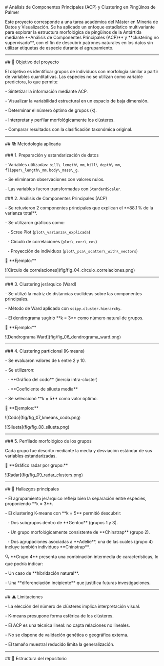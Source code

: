 \# Análisis de Componentes Principales (ACP) y Clustering en Pingüinos de Palmer



Este proyecto corresponde a una tarea académica del Máster en Minería de Datos y Visualización. Se ha aplicado un enfoque estadístico multivariante para explorar la estructura morfológica de pingüinos de la Antártida mediante \*\*Análisis de Componentes Principales (ACP)\*\* y \*\*clustering no supervisado\*\*, con el fin de descubrir patrones naturales en los datos sin utilizar etiquetas de especie durante el agrupamiento.



---



\## 🎯 Objetivo del proyecto



El objetivo es identificar grupos de individuos con morfología similar a partir de variables cuantitativas. Las especies no se utilizan como variable predictora, lo que permite:



\- Sintetizar la información mediante ACP.

\- Visualizar la variabilidad estructural en un espacio de baja dimensión.

\- Determinar el número óptimo de grupos (k).

\- Interpretar y perfilar morfológicamente los clústeres.

\- Comparar resultados con la clasificación taxonómica original.



---



\## 📚 Metodología aplicada



\### 1. Preparación y estandarización de datos

\- Variables utilizadas: `bill\_length\_mm`, `bill\_depth\_mm`, `flipper\_length\_mm`, `body\_mass\_g`.

\- Se eliminaron observaciones con valores nulos.

\- Las variables fueron transformadas con `StandardScaler`.



\### 2. Análisis de Componentes Principales (ACP)

\- Se retuvieron 2 componentes principales que explican el \*\*88.1 % de la varianza total\*\*.

\- Se utilizaron gráficos como:

&nbsp; - Scree Plot (`plot\_varianza\_explicada`)

&nbsp; - Círculo de correlaciones (`plot\_corr\_cos`)

&nbsp; - Proyección de individuos (`plot\_pca\_scatter\_with\_vectors`)



📌 \*\*Ejemplo:\*\*



!\[Círculo de correlaciones](fig/fig\_04\_circulo\_correlaciones.png)



---



\### 3. Clustering jerárquico (Ward)

\- Se utilizó la matriz de distancias euclídeas sobre las componentes principales.

\- Método de Ward aplicado con `scipy.cluster.hierarchy`.

\- El dendrograma sugirió \*\*k = 3\*\* como número natural de grupos.



📌 \*\*Ejemplo:\*\*



!\[Dendrograma Ward](fig/fig\_06\_dendrograma\_ward.png)



---



\### 4. Clustering particional (K-means)

\- Se evaluaron valores de `k` entre 2 y 10.

\- Se utilizaron:

&nbsp; - \*\*Gráfico del codo\*\* (inercia intra-cluster)

&nbsp; - \*\*Coeficiente de silueta media\*\*

\- Se seleccionó \*\*k = 5\*\* como valor óptimo.



📌 \*\*Ejemplos:\*\*



!\[Codo](fig/fig\_07\_kmeans\_codo.png)  

!\[Silueta](fig/fig\_08\_silueta.png)



---



\### 5. Perfilado morfológico de los grupos



Cada grupo fue descrito mediante la media y desviación estándar de sus variables estandarizadas.



📌 \*\*Gráfico radar por grupo:\*\*



!\[Radar](fig/fig\_09\_radar\_clusters.png)



---



\## 🧠 Hallazgos principales



\- El agrupamiento jerárquico refleja bien la separación entre especies, proponiendo \*\*k = 3\*\*.

\- El clustering K-means con \*\*k = 5\*\* permitió descubrir:

&nbsp; - Dos subgrupos dentro de \*\*Gentoo\*\* (grupos 1 y 3).

&nbsp; - Un grupo morfológicamente consistente de \*\*Chinstrap\*\* (grupo 2).

&nbsp; - Dos agrupaciones asociadas a \*\*Adelie\*\*, una de las cuales (grupo 4) incluye también individuos \*\*Chinstrap\*\*.



🔍 \*\*Grupo 4\*\* presenta una combinación intermedia de características, lo que podría indicar:

\- Un caso de \*\*hibridación natural\*\*.

\- Una \*\*diferenciación incipiente\*\* que justifica futuras investigaciones.



---



\## ⚠️ Limitaciones



\- La elección del número de clústeres implica interpretación visual.

\- K-means presupone forma esférica de los clústeres.

\- El ACP es una técnica lineal: no capta relaciones no lineales.

\- No se dispone de validación genética o geográfica externa.

\- El tamaño muestral reducido limita la generalización.



---



\## 📁 Estructura del repositorio

